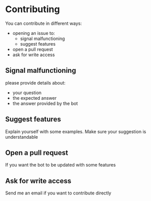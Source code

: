# Contributing

You can contribute in different ways:

- opening an issue to:
  - signal malfunctioning
  - suggest features
- open a pull request
- ask for write access

## Signal malfunctioning

please provide details about:

- your question
- the expected answer
- the answer provided by the bot

## Suggest features

Explain yourself with some examples. Make sure your suggestion is understandable

## Open a pull request

If you want the bot to be updated with some features

## Ask for write access

Send me an email if you want to contribute directly
